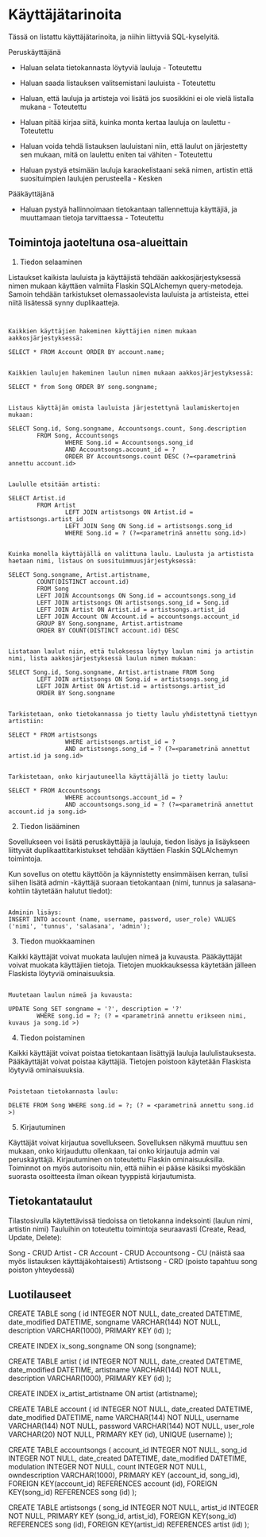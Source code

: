 # Käyttäjätarinoita

Tässä on listattu käyttäjätarinoita, ja niihin liittyviä SQL-kyselyitä. 


Peruskäyttäjänä

* Haluan selata tietokannasta löytyviä lauluja - Toteutettu
* Haluan saada listauksen valitsemistani lauluista - Toteutettu
* Haluan, että lauluja ja artisteja voi lisätä jos suosikkini ei ole vielä listalla mukana - Toteutettu
* Haluan pitää kirjaa siitä, kuinka monta kertaa lauluja on laulettu - Toteutettu
* Haluan voida tehdä listauksen lauluistani niin, että laulut on järjestetty sen mukaan, mitä on laulettu eniten tai vähiten - Toteutettu

* Haluan pystyä etsimään lauluja karaokelistaani sekä nimen, artistin että suosituimpien laulujen perusteella - Kesken


Pääkäyttäjänä

* Haluan pystyä hallinnoimaan tietokantaan tallennettuja käyttäjiä, ja muuttamaan tietoja tarvittaessa - Toteutettu


## Toimintoja jaoteltuna osa-alueittain

1. Tiedon selaaminen

Listaukset kaikista lauluista ja käyttäjistä tehdään aakkosjärjestyksessä nimen mukaan käyttäen valmiita Flaskin SQLAlchemyn query-metodeja. Samoin tehdään tarkistukset olemassaolevista lauluista ja artisteista, ettei niitä lisätessä synny duplikaatteja.


```Tiedon hakemisessa käytettyjä SQL-kyselyitä:


Kaikkien käyttäjien hakeminen käyttäjien nimen mukaan aakkosjärjestyksessä:

SELECT * FROM Account ORDER BY account.name;


Kaikkien laulujen hakeminen laulun nimen mukaan aakkosjärjestyksessä:

SELECT * from Song ORDER BY song.songname;


Listaus käyttäjän omista lauluista järjestettynä laulamiskertojen mukaan:

SELECT Song.id, Song.songname, Accountsongs.count, Song.description 
		FROM Song, Accountsongs
                WHERE Song.id = Accountsongs.song_id
                AND Accountsongs.account_id = ?
                ORDER BY Accountsongs.count DESC (?=<parametrinä annettu account.id>


Laululle etsitään artisti:

SELECT Artist.id 
		FROM Artist
                LEFT JOIN artistsongs ON Artist.id = artistsongs.artist_id 
                LEFT JOIN Song ON Song.id = artistsongs.song_id
                WHERE Song.id = ? (?=<parametrinä annettu song.id>)


Kuinka monella käyttäjällä on valittuna laulu. Laulusta ja artistista haetaan nimi, listaus on suosituimmuusjärjestyksessä:

SELECT Song.songname, Artist.artistname, 
		COUNT(DISTINCT account.id)
		FROM Song
		LEFT JOIN Accountsongs ON Song.id = accountsongs.song_id
		LEFT JOIN artistsongs ON artistsongs.song_id = Song.id
		LEFT JOIN Artist ON Artist.id = artistsongs.artist_id
		LEFT JOIN Account ON Account.id = accountsongs.account_id
		GROUP BY Song.songname, Artist.artistname
		ORDER BY COUNT(DISTINCT account.id) DESC


Listataan laulut niin, että tuloksessa löytyy laulun nimi ja artistin nimi, lista aakkosjärjestyksessä laulun nimen mukaan:

SELECT Song.id, Song.songname, Artist.artistname FROM Song
		LEFT JOIN artistsongs ON Song.id = artistsongs.song_id 
		LEFT JOIN Artist ON Artist.id = artistsongs.artist_id
		ORDER BY Song.songname


Tarkistetaan, onko tietokannassa jo tietty laulu yhdistettynä tiettyyn artistiin:

SELECT * FROM artistsongs
                WHERE artistsongs.artist_id = ?
                AND artistsongs.song_id = ? (?=<parametrinä annettut artist.id ja song.id> 


Tarkistetaan, onko kirjautuneella käyttäjällä jo tietty laulu:

SELECT * FROM Accountsongs
                WHERE accountsongs.account_id = ?
                AND accountsongs.song_id = ? (?=<parametrinä annettut account.id ja song.id> 

```

2. Tiedon lisääminen

Sovellukseen voi lisätä peruskäyttäjiä ja lauluja, tiedon lisäys ja lisäykseen liittyvät duplikaattitarkistukset tehdään käyttäen Flaskin SQLAlchemyn toimintoja.

Kun sovellus on otettu käyttöön ja käynnistetty ensimmäisen kerran, tulisi siihen lisätä admin -käyttäjä suoraan tietokantaan (nimi, tunnus ja salasana- kohtiin täytetään halutut tiedot):


``` Tiedon lisäämistä SQL:llä:

Adminin lisäys:
INSERT INTO account (name, username, password, user_role) VALUES ('nimi', 'tunnus', 'salasana', 'admin');

```

3. Tiedon muokkaaminen 

Kaikki käyttäjät voivat muokata laulujen nimeä ja kuvausta. Pääkäyttäjät voivat muokata käyttäjien tietoja.
Tietojen muokkauksessa käytetään jälleen Flaskista löytyviä ominaisuuksia.

``` Tiedon muokkausta SQL:llä:

Muutetaan laulun nimeä ja kuvausta:

UPDATE Song SET songname = '?', description = '?' 
		WHERE song.id = ?; (? = <parametrinä annettu erikseen nimi, kuvaus ja song.id >)

```

4. Tiedon poistaminen

Kaikki käyttäjät voivat poistaa tietokantaan lisättyjä lauluja laululistauksesta. Pääkäyttäjät voivat poistaa käyttäjiä. Tietojen poistoon käytetään Flaskista löytyviä ominaisuuksia.

``` Tiedon poistamista SQL:llä:

Poistetaan tietokannasta laulu:

DELETE FROM Song WHERE song.id = ?; (? = <parametrinä annettu song.id >)

```

5. Kirjautuminen

Käyttäjät voivat kirjautua sovellukseen. Sovelluksen näkymä muuttuu sen mukaan, onko kirjauduttu ollenkaan, tai onko kirjautuja admin vai peruskäyttäjä. Kirjautuminen on toteutettu Flaskin ominaisuuksilla. Toiminnot on myös autorisoitu niin, että niihin ei pääse käsiksi myöskään suorasta osoitteesta ilman oikean tyyppistä kirjautumista.


## Tietokantataulut

Tilastosivulla käytettävissä tiedoissa on tietokanna indeksointi (laulun nimi, artistin nimi)
Tauluihin on toteutettu toimintoja seuraavasti (Create, Read, Update, Delete):

Song - CRUD
Artist - CR
Account - CRUD
Accountsong - CU (näistä saa myös listauksen käyttäjäkohtaisesti)
Artistsong - CRD (poisto tapahtuu song poiston yhteydessä)

## Luotilauseet

CREATE TABLE song (
	id INTEGER NOT NULL, 
	date_created DATETIME, 
	date_modified DATETIME, 
	songname VARCHAR(144) NOT NULL, 
	description VARCHAR(1000), 
	PRIMARY KEY (id)
);

CREATE INDEX ix_song_songname ON song (songname);

CREATE TABLE artist (
	id INTEGER NOT NULL, 
	date_created DATETIME, 
	date_modified DATETIME, 
	artistname VARCHAR(144) NOT NULL, 
	description VARCHAR(1000), 
	PRIMARY KEY (id)
);

CREATE INDEX ix_artist_artistname ON artist (artistname);

CREATE TABLE account (
	id INTEGER NOT NULL, 
	date_created DATETIME, 
	date_modified DATETIME, 
	name VARCHAR(144) NOT NULL, 
	username VARCHAR(144) NOT NULL, 
	password VARCHAR(144) NOT NULL, 
	user_role VARCHAR(20) NOT NULL, 
	PRIMARY KEY (id), 
	UNIQUE (username)
);

CREATE TABLE accountsongs (
	account_id INTEGER NOT NULL, 
	song_id INTEGER NOT NULL, 
	date_created DATETIME, 
	date_modified DATETIME, 
	modulation INTEGER NOT NULL, 
	count INTEGER NOT NULL, 
	owndescription VARCHAR(1000), 
	PRIMARY KEY (account_id, song_id), 
	FOREIGN KEY(account_id) REFERENCES account (id), 
	FOREIGN KEY(song_id) REFERENCES song (id)
);

CREATE TABLE artistsongs (
	song_id INTEGER NOT NULL, 
	artist_id INTEGER NOT NULL, 
	PRIMARY KEY (song_id, artist_id), 
	FOREIGN KEY(song_id) REFERENCES song (id), 
	FOREIGN KEY(artist_id) REFERENCES artist (id)
);





